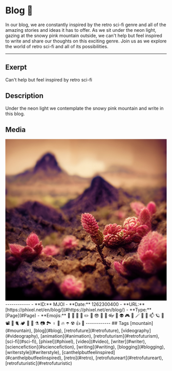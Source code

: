 # Blog 🚀
In our blog, we are constantly inspired by the retro sci-fi genre and all of the amazing stories and ideas it has to offer. As we sit under the neon light, gazing at the snowy pink mountain outside, we can't help but feel inspired to write and share our thoughts on this exciting genre. Join us as we explore the world of retro sci-fi and all of its possibilities.

------------
## Exerpt
Can't help but feel inspired by retro sci-fi
## Description
Under the neon light we contemplate the snowy pink mountain and write in this blog.
## Media
<img src="media/landscape-of-pink-mountains-macro.jpg">
------------
- **ID:** MJOI
- **Date:** 1262300400
- **URL:** [https://phixel.net/en/blog/](#https://phixel.net/en/blog/)
- **Type:** [Page](#Page)
- **Emojis:** 📢 📃 🔌 🦄 ✏️ 🧪 😎 📄 🐲 👓 🦉 👽 🎮 📼 🪄 🤖 🐇 📫 🪐 👨 📽 🦼 🐈 🏕 🧜 🏿 ⚗️ 📷 🏞 ♀️ 👺 🔥 ☂️ ☢️ 👍 🦾
------------
## Tags
[mountain](#mountain), [blog](#blog), [retrofuture](#retrofuture), [videography](#videography), [animation](#animation), [retrofuturism](#retrofuturism), [sci-fi](#sci-fi), [phixel](#phixel), [video](#video), [writer](#writer), [sciencefiction](#sciencefiction), [writing](#writing), [blogging](#blogging), [writerstyle](#writerstyle), [canthelpbutfeelinspired](#canthelpbutfeelinspired), [retro](#retro), [retrofutureart](#retrofutureart), [retrofuturistic](#retrofuturistic)